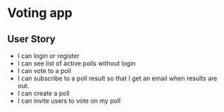# Voting app

## User Story

- I can login or register
- I can see list of active polls without login
- I can vote to a poll
- I can subscribe to a poll result so that I get an email when results are out.
- I can create a poll
- I can invite users to vote on my poll
